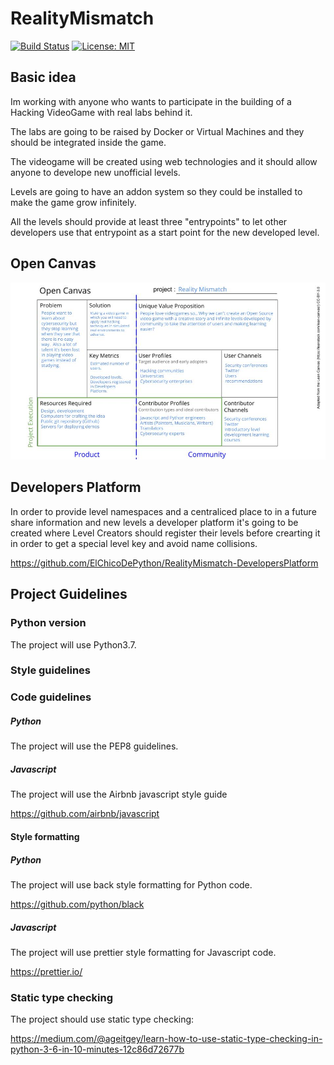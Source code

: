 # RealityMismatch

[![Build Status](https://travis-ci.com/ElChicoDePython/RealityMismatch.svg?branch=master)](https://travis-ci.com/ElChicoDePython/RealityMismatch)
[![License: MIT](https://img.shields.io/badge/License-MIT-yellow.svg)](https://opensource.org/licenses/MIT)

## Basic idea

Im working with anyone who wants to participate in the building of a Hacking VideoGame with real labs behind it.

The labs are going to be raised by Docker or Virtual Machines and they should be integrated inside the game.

The videogame will be created using web technologies and it should allow anyone to develope new unofficial levels.

Levels are going to have an addon system so they could be installed to make the game grow infinitely.

All the levels should provide at least three "entrypoints" to let other developers use that entrypoint as a start point for the new developed level.

## Open Canvas

![Open Canvas](https://raw.githubusercontent.com/ElChicoDePython/RealityMismatch/master/docs/source/_static/Canvas.jpg)

## Developers Platform

In order to provide level namespaces and a centraliced place to in a future share information and new levels a developer platform it's going to be created where Level Creators should register their levels before crearting it in order to get a special level key and avoid name collisions.

https://github.com/ElChicoDePython/RealityMismatch-DevelopersPlatform

## Project Guidelines

### Python version

The project will use Python3.7.

### Style guidelines

### Code guidelines

##### Python

The project will use the PEP8 guidelines.

##### Javascript

The project will use the Airbnb javascript style guide

https://github.com/airbnb/javascript

#### Style formatting

##### Python

The project will use back style formatting for Python code.

https://github.com/python/black

##### Javascript

The project will use prettier style formatting for Javascript code.

https://prettier.io/

### Static type checking

The project should use static type checking:

https://medium.com/@ageitgey/learn-how-to-use-static-type-checking-in-python-3-6-in-10-minutes-12c86d72677b
